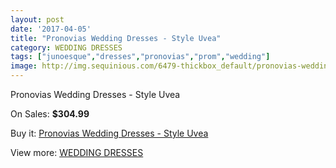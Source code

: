 ```yaml
---
layout: post
date: '2017-04-05'
title: "Pronovias Wedding Dresses - Style Uvea"
category: WEDDING DRESSES
tags: ["junoesque","dresses","pronovias","prom","wedding"]
image: http://img.sequinious.com/6479-thickbox_default/pronovias-wedding-dresses-style-uvea.jpg
---
```

Pronovias Wedding Dresses - Style Uvea

On Sales: **$304.99**
<a href="https://www.sequinious.com/wedding-dresses/2641-pronovias-wedding-dresses-style-uvea.html"><amp-img layout="responsive" width="600" height="600" src="//img.sequinious.com/6479-thickbox_default/pronovias-wedding-dresses-style-uvea.jpg" alt="Pronovias Wedding Dresses - Style Uvea 0" /></a>
<a href="https://www.sequinious.com/wedding-dresses/2641-pronovias-wedding-dresses-style-uvea.html"><amp-img layout="responsive" width="600" height="600" src="//img.sequinious.com/6480-thickbox_default/pronovias-wedding-dresses-style-uvea.jpg" alt="Pronovias Wedding Dresses - Style Uvea 1" /></a>
<a href="https://www.sequinious.com/wedding-dresses/2641-pronovias-wedding-dresses-style-uvea.html"><amp-img layout="responsive" width="600" height="600" src="//img.sequinious.com/6481-thickbox_default/pronovias-wedding-dresses-style-uvea.jpg" alt="Pronovias Wedding Dresses - Style Uvea 2" /></a>

Buy it: [Pronovias Wedding Dresses - Style Uvea](https://www.sequinious.com/wedding-dresses/2641-pronovias-wedding-dresses-style-uvea.html "Pronovias Wedding Dresses - Style Uvea")

View more: [WEDDING DRESSES](https://www.sequinious.com/2-wedding-dresses "WEDDING DRESSES")